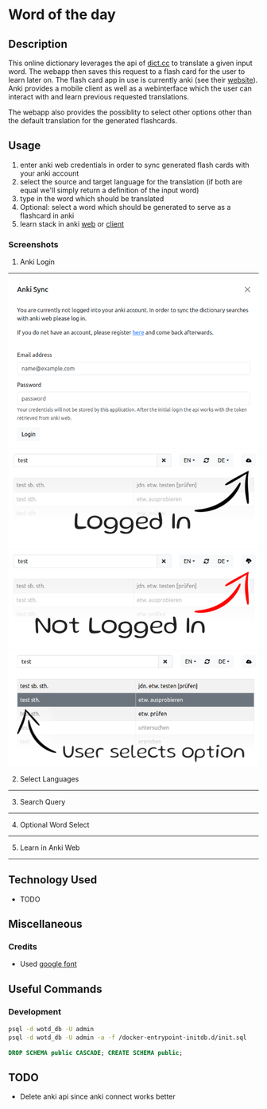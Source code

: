 # Word of the day

## Description
This online dictionary leverages the api of [dict.cc](https://www.dict.cc/) to translate a given input word. The webapp then saves this request to a flash card for the user to learn later on. The flash card app in use is currently anki (see their [website](https://apps.ankiweb.net/)). Anki provides a mobile client as well as a webinterface which the user can interact with and learn previous requested translations.

The webapp also provides the possiblity to select other options other than the default translation for the generated flashcards.


## Usage
1. enter anki web credentials in order to sync generated flash cards with your anki account
2. select the source and target language for the translation (if both are equal we'll simply return a definition of the input word)
3. type in the word which should be translated
4. Optional: select a word which should be generated to serve as a flashcard in anki
5. learn stack in anki [web](https://ankiweb.net/about) or [client](https://apps.ankiweb.net/)

### Screenshots
1. Anki Login
---
![anki-login](_other/media/readme/wotd_login.png)
![anki-login](_other/media/readme/wotd-basic-input_with-login.png)
![anki-login](_other/media/readme/wotd-basic-input_without-login.png)
![anki-login](_other/media/readme/wotd-basic-input_selection.png)

2. Select Languages
---

3. Search Query
---

4. Optional Word Select
---

5. Learn in Anki Web
---


## Technology Used
- TODO

## Miscellaneous

### Credits
- Used [google font](https://fonts.google.com/specimen/Gluten?preview.text=Not%20Logged%20In%0A&preview.size=93&classification=Handwriting)


## Useful Commands

### Development
```bash
psql -d wotd_db -U admin
psql -d wotd_db -U admin -a -f /docker-entrypoint-initdb.d/init.sql
```

```sql
DROP SCHEMA public CASCADE; CREATE SCHEMA public;
```

## TODO
- Delete anki api since anki connect works better

